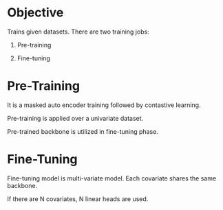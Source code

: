 # Objective

Trains given datasets. There are two training jobs:

1. Pre-training

2. Fine-tuning

# Pre-Training

It is a masked auto encoder training followed by contastive learning.

Pre-training is applied over a univariate dataset.

Pre-trained backbone is utilized in fine-tuning phase.

# Fine-Tuning

Fine-tuning model is multi-variate model. Each covariate shares the same backbone.

If there are N covariates, N linear heads are used.
